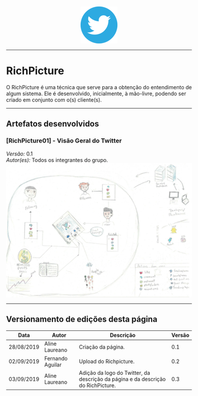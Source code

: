 <span style="margin-left: 40%;">![Twitter Logo](../images/twitter-logo-100px.png)</span>

***
# RichPicture
O RichPicture é uma técnica que serve para a obtenção do entendimento de algum sistema. Ele é desenvolvido, inicialmente, à mão-livre, podendo ser criado em conjunto com o(s) cliente(s).

***

## Artefatos desenvolvidos

<span id="RichPicture01"></span>
### [RichPicture01] - Visão Geral do Twitter

*Versão:* 0.1 </br>
*Autor(es):* Todos os integrantes do grupo.
![Twitter Richpicture](../images/richpicture.jpg)



***

## Versionamento de edições desta página
| Data | Autor | Descrição | Versão |
|------|-------|-----------|--------|
| 28/08/2019 | Aline Laureano | Criação da página. | 0.1 |
| 02/09/2019 | Fernando Aguilar | Upload do Richpicture. | 0.2 |
| 03/09/2019 | Aline Laureano | Adição da logo do Twitter, da descrição da página e da descrição do RichPicture. | 0.3 |
